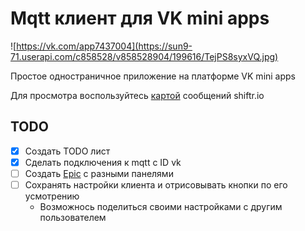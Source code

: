 # Mqtt клиент для VK mini apps
![https://vk.com/app7437004](https://sun9-71.userapi.com/c858528/v858528904/199616/TejPS8syxVQ.jpg)

Простое одностраничное приложение на платформе VK mini apps 

Для просмотра воспользуйтесь [картой](https://shiftr.io/ncca_user/vk/embed?zoom=) cообщений shiftr.io

## TODO
- [x] Создать TODO лист
- [x] Сделать подключения к mqtt c ID vk
- [ ] Cоздать [Epic](https://vkcom.github.io/vkui-styleguide/#epic) c разными панелями
- [ ] Сохранять настройки клиента и отрисовывать кнопки по его усмотрению
    + Возможнось поделиться своими настройками с другим пользователем
